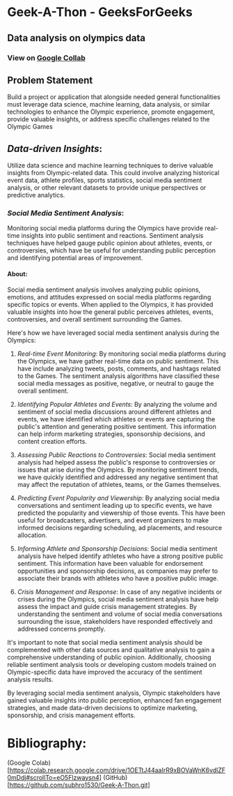 # Geek-A-Thon - GeeksForGeeks

## Data analysis on olympics data

### View on [Google Collab](https://colab.research.google.com/drive/1OETtJ44aaIrR9xBOVaWnK6vdlZF0mDdj?usp=sharing)

## Problem Statement

Build a project or application that alongside needed general functionalities must leverage data science, machine learning, data analysis, or similar technologies to enhance the Olympic experience, promote engagement, provide valuable insights, or address specific challenges related to the Olympic Games

## _Data-driven Insights_:

Utilize data science and machine learning techniques to derive valuable insights from Olympic-related data. This could involve analyzing historical event data, athlete profiles, sports statistics, social media sentiment analysis, or other relevant datasets to provide unique perspectives or predictive analytics.

### _Social Media Sentiment Analysis_:

Monitoring social media platforms during the Olympics have provide real-time insights into public sentiment and reactions. Sentiment analysis techniques have helped gauge public opinion about athletes, events, or controversies, which have be useful for understanding public perception and identifying potential areas of improvement.

#### About:

Social media sentiment analysis involves analyzing public opinions, emotions, and attitudes expressed on social media platforms regarding specific topics or events. When applied to the Olympics, it has provided valuable insights into how the general public perceives athletes, events, controversies, and overall sentiment surrounding the Games.

Here's how we have leveraged social media sentiment analysis during the Olympics:

1.  _Real-time Event Monitoring_: By monitoring social media platforms during the Olympics, we have gather real-time data on public sentiment. This have include analyzing tweets, posts, comments, and hashtags related to the Games. The sentiment analysis algorithms have classified these social media messages as positive, negative, or neutral to gauge the overall sentiment.

2.  _Identifying Popular Athletes and Events_: By analyzing the volume and sentiment of social media discussions around different athletes and events, we have identified which athletes or events are capturing the public's attention and generating positive sentiment. This information can help inform marketing strategies, sponsorship decisions, and content creation efforts.

3.  _Assessing Public Reactions to Controversies_: Social media sentiment analysis had helped assess the public's response to controversies or issues that arise during the Olympics. By monitoring sentiment trends, we have quickly identified and addressed any negative sentiment that may affect the reputation of athletes, teams, or the Games themselves.

4.  _Predicting Event Popularity and Viewership_: By analyzing social media conversations and sentiment leading up to specific events, we have predicted the popularity and viewership of those events. This have been useful for broadcasters, advertisers, and event organizers to make informed decisions regarding scheduling, ad placements, and resource allocation.

5.  _Informing Athlete and Sponsorship Decisions_: Social media sentiment analysis have helped identify athletes who have a strong positive public sentiment. This information have been valuable for endorsement opportunities and sponsorship decisions, as companies may prefer to associate their brands with athletes who have a positive public image.

6.  _Crisis Management and Response_: In case of any negative incidents or crises during the Olympics, social media sentiment analysis have help assess the impact and guide crisis management strategies. By understanding the sentiment and volume of social media conversations surrounding the issue, stakeholders have responded effectively and addressed concerns promptly.

It's important to note that social media sentiment analysis should be complemented with other data sources and qualitative analysis to gain a comprehensive understanding of public opinion. Additionally, choosing reliable sentiment analysis tools or developing custom models trained on Olympic-specific data have improved the accuracy of the sentiment analysis results.

By leveraging social media sentiment analysis, Olympic stakeholders have gained valuable insights into public perception, enhanced fan engagement strategies, and made data-driven decisions to optimize marketing, sponsorship, and crisis management efforts.

# Bibliography:

(Google Colab)[https://colab.research.google.com/drive/1OETtJ44aaIrR9xBOVaWnK6vdlZF0mDdj#scrollTo=eO5Flzwaysn4]
(GitHub)[https://github.com/subhro1530/Geek-A-Thon.git]
